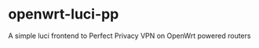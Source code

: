 openwrt-luci-pp
===============

A simple luci frontend to Perfect Privacy VPN on OpenWrt powered routers